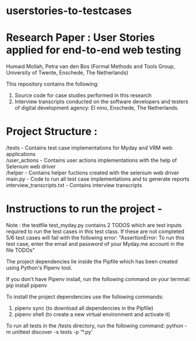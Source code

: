# userstories-to-testcases

# Research Paper : User Stories applied for end-to-end web testing 
Humaid Mollah, Petra van den Bos (Formal Methods and Tools Group, University of Twente, Enschede, The Netherlands)

This repository contains the following:
1. Source code for case studies performed in this research
2. Interview transcripts conducted on the software developers and testers of digital development agency: El nino, Enschede, The Netherlands.

# Project Structure :

/tests -  Contains test case implementations for Myday and VRM web applications <br />
/user_actions - Contains user actions implementations with the help of Selenium web driver <br />
/helper - Contains helper fuctions created with the selenium web driver <br />
main.py - Code to run all test case implementations and to generate reports <br />
interview_transcripts.txt - Contains interview transcripts

# Instructions to run the project - 

Note : the testfile test_myday.py contains 2 TODOS which are test inputs required to run the test cases in this test class. If these are not completed 5/6 test cases will fail with the following error: "AssertionError: To run this test case, enter the email and password of your Myday.me account in the file TODOs"

The project dependencies lie inside the Pipfile which has been created using Python's Pipenv tool. <br />

If you don't have Pipenv install, run the following command on your termnal: 
pip install pipenv

To install the project dependencies use the following commands:
1. pipenv sync (to download all dependencies in the Pipfile)
2. pipenv shell (to create a new virtual environment and activate it)

To run all tests in the /tests directory, run the following command:
python -m unittest discover -s tests -p '*.py'




